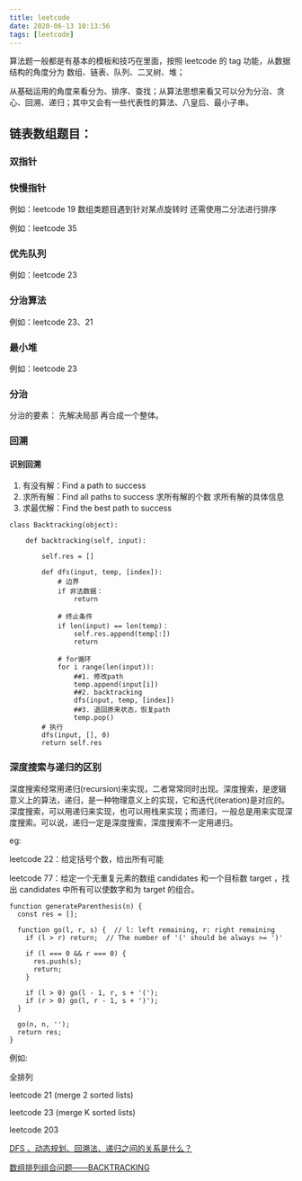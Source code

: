 ```yaml
---
title: leetcode
date: 2020-06-13 10:13:56
tags: [leetcode]
---
```


算法题一般都是有基本的模板和技巧在里面，按照 leetcode 的 tag 功能，从数据结构的角度分为 数组、链表、队列、二叉树、堆；

从基础运用的角度来看分为、排序、查找；从算法思想来看又可以分为分治、贪心、回溯、递归；其中又会有一些代表性的算法、八皇后、最小子串。

## 链表数组题目：

### 双指针


### 快慢指针

例如：leetcode 19 数组类题目遇到针对某点旋转时 还需使用二分法进行排序

例如：leetcode 35

### 优先队列

例如：leetcode 23

### 分治算法

例如：leetcode 23、21

### 最小堆

例如：leetcode 23

### 分治

分治的要素： 先解决局部 再合成一个整体。

### 回溯

#### 识别回溯

1. 有没有解：Find a path to success
2. 求所有解：Find all paths to success 求所有解的个数 求所有解的具体信息
3. 求最优解：Find the best path to success

```
class Backtracking(object):

    def backtracking(self, input):

        self.res = []

        def dfs(input, temp, [index]):
            # 边界
            if 非法数据：
                return

            # 终止条件
            if len(input) == len(temp)：
                self.res.append(temp[:])
                return

            # for循环
            for i range(len(input)):
                ##1. 修改path
                temp.append(input[i])
                ##2. backtracking
                dfs(input, temp, [index])
                ##3. 退回原来状态，恢复path
                temp.pop()
        # 执行
        dfs(input, [], 0)
        return self.res
```

### 深度搜索与递归的区别

深度搜索经常用递归(recursion)来实现，二者常常同时出现。深度搜索，是逻辑意义上的算法，递归，是一种物理意义上的实现，它和迭代(iteration)是对应的。深度搜索，可以用递归来实现，也可以用栈来实现；而递归，一般总是用来实现深度搜索。可以说，递归一定是深度搜索，深度搜索不一定用递归。

eg:

leetcode 22：给定括号个数，给出所有可能

leetcode 77：给定一个无重复元素的数组 candidates 和一个目标数 target ，找出 candidates 中所有可以使数字和为 target 的组合。

```
function generateParenthesis(n) {
  const res = [];

  function go(l, r, s) {  // l: left remaining, r: right remaining
    if (l > r) return;  // The number of '(' should be always >= ')'

    if (l === 0 && r === 0) {
      res.push(s);
      return;
    }

    if (l > 0) go(l - 1, r, s + '(');
    if (r > 0) go(l, r - 1, s + ')');
  }

  go(n, n, '');
  return res;
}
```

例如:

全排列

leetcode 21 (merge 2 sorted lists)

leetcode 23 (merge K sorted lists)

leetcode 203

[DFS 、动态规划、回溯法、递归之间的关系是什么？](https://www.zhihu.com/question/266403334/answer/698464437)

[数组排列组合问题——BACKTRACKING](https://www.cnblogs.com/mozi-song/p/9579418.html)